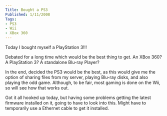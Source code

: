 ```yaml
---
Title: Bought a PS3
Published: 1/11/2008
Tags:
- PS3
- Wii
- XBox 360
---
```


Today I bought myself a PlayStation 3!!!

Debated for a long time which would be the best thing to get. An XBox 360? A PlayStation 3? A standalone Blu-ray Player?

In the end, decided the PS3 would be the best, as this would give me the option of sharing files from my server, playing Blu-ray disks, and also playing the odd game. Although, to be fair, most gaming is done on the Wii, so will see how that works out.

Got it all hooked up today, but having some problems getting the latest firmware installed on it, going to have to look into this. Might have to temporarily use a Ethernet cable to get it installed.
